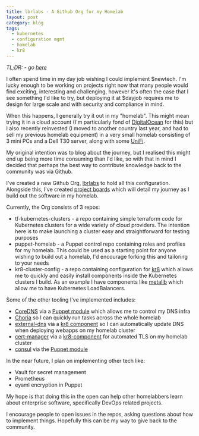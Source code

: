 ```yaml
---
title: lbrlabs - A Github Org for my Homelab
layout: post
category: blog
tags:
  - kubernetes
  - configuration mgmt
  - homelab
  - kr8
---
```


_TL;DR: - go [here](https://github.com/lbrlabs)_

I often spend time in my day job wishing I could implement $newtech. I'm lucky enough to be working on projects right now that many people would find exciting, interesting and challenging, however it's often the case that I see something I'd like to try, but deploying it at $dayjob requires me to design for large scale and with security and compliance in mind.

When this happens, I generally try it out in my "homelab". This might mean trying it in a cloud account (I'm particularly fond of [DigitalOcean](https://www.digitalocean.com/) for this) but I also recently reinvested (I moved to another country last year, and had to sell my previous homelab equipment) in a very small homelab consisting of 3 mini PCs and a Dell T30 server, along with some [UniFi](https://www.ui.com/products/#unifi).

My original intention was to blog about the journey, but I realised this might end up being more time consuming than I'd like, so with that in mind I decided that perhaps the best way to contribute knowledge back to the community was via Github.

I've created a new Github Org, [lbrlabs](https://github.com/lbrlabs) to hold all this configuration. Alongside this, I've created [project boards](https://github.com/orgs/lbrlabs/projects) which will detail my journey as I build out the software in my homelab.

Currently, the Org consists of 3 repos:

  - tf-kubernetes-clusters - a repo containing simple terraform code for Kubernetes clusters for a wide variety of cloud providers. The intention here is to make launching a cluster easy and straightforward for testing purposes
  - puppet-homelab - a Puppet control repo containing roles and profiles for my homelab. This could be used as a starting point for anyone wishing to build out a homelab, I'd encourage forking this and tailoring to your needs
  - kr8-cluster-config - a repo containing configuration for [kr8](https://github.com/apptio/kr8) which allows me to quickly and easily install components inside the Kubernetes clusters I build. As an example I have components like [metallb](https://metallb.universe.tf/) which allow me to have Kubernetes LoadBalancers.

Some of the other tooling I've implemented includes:

  - [CoreDNS](https://coredns.io) via a [Puppet module](https://github.com/jaxxstorm/puppet-coredns) which allows me to control my DNS infra
  - [Choria](https://choria.io) so I can quickly run tasks across the whole homelab
  - [external-dns](https://github.com/kubernetes-incubator/external-dns) via a [kr8 component](https://github.com/lbrlabs/kr8-cluster-config/tree/master/components/external_dns) so I can automatically update DNS when deploying webapps on my homelab cluster
  - [cert-manager](https://github.com/jetstack/cert-manager) via a [kr8-component](https://github.com/lbrlabs/kr8-cluster-config/tree/master/components/cert_manager) for automated TLS on my homelab cluster
  - [consul](https://consul.io) via the [Puppet module](https://github.com/solarkennedy/puppet-consul)


In the near future, I plan on implementing other tech like:

  - Vault for secret management
  - Prometheus
  - eyaml encryption in Puppet

My hope is that doing this in the open can help other homelabbers learn about enterprise software, specifically DevOps related projects.

I encourage people to open issues in the repos, asking questions about how to implement things. Hopefully this can be my way to give back to the community.
